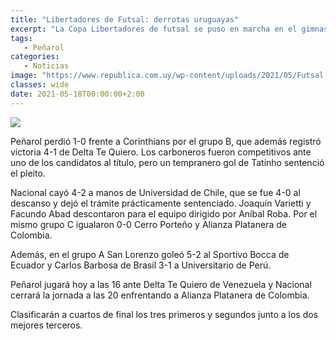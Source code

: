 ```yaml
---
title: "Libertadores de Futsal: derrotas uruguayas"
excerpt: "La Copa Libertadores de futsal se puso en marcha en el gimnasio 10 de Julio de la ciudad de Florida, donde los uruguayos Peñarol y Nacional no pudieron hacer valer la localía y terminaron cayendo, aunque con sensaciones bien distintas."
tags:
   - Peñarol
categories:
   - Noticias
image: "https://www.republica.com.uy/wp-content/uploads/2021/05/Futsal.jpg"
classes: wide
date: 2021-05-18T00:00:00+2:00
---
```



<img src="https://www.republica.com.uy/wp-content/uploads/2021/05/Futsal.jpg">


Peñarol perdió 1-0 frente a Corinthians por el grupo B, que además registró victoria 4-1 de Delta Te Quiero. Los carboneros fueron competitivos ante uno de los candidatos al título, pero un tempranero gol de Tatinho sentenció el pleito.


Nacional cayó 4-2 a manos de Universidad de Chile, que se fue 4-0 al descanso y dejó el trámite prácticamente sentenciado. Joaquín Varietti y Facundo Abad descontaron para el equipo dirigido por Aníbal Roba. Por el mismo grupo C igualaron 0-0 Cerro Porteño y Alianza Platanera de Colombia.


Además, en el grupo A San Lorenzo goleó 5-2 al Sportivo Bocca de Ecuador y Carlos Barbosa de Brasil 3-1 a Universitario de Perú.


Peñarol jugará hoy a las 16 ante Delta Te Quiero de Venezuela y Nacional cerrará la jornada a las 20 enfrentando a Alianza Platanera de Colombia.


Clasificarán a cuartos de final los tres primeros y segundos junto a los dos mejores terceros.



